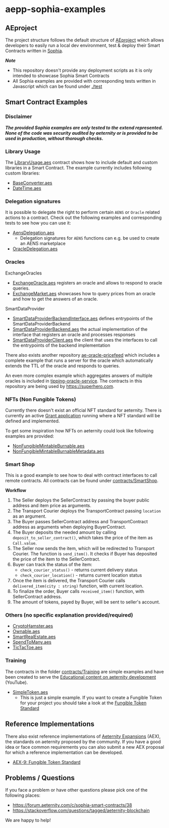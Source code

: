 # aepp-sophia-examples

## AEproject
The project structure follows the default structure of [AEproject](https://github.com/aeternity/aepp-aeproject-js) which allows developers to easily run a local dev environment, test & deploy their Smart Contracts written in [Sophia](https://github.com/aeternity/aesophia/blob/v6.0.2/docs/sophia.md).

***Note***
- This repository doesn't provide any deployment scripts as it is only intended to showcase Sophia Smart Contracts
- All Sophia examples are provided with corresponding tests written in Javascript which can be found under [./test](test)

## Smart Contract Examples

### Disclaimer
***The provided Sophia examples are only tested to the extend represented. None of the code was security audited by aeternity or is provided to be used in production, without thorough checks.***

### Library Usage

The [LibraryUsage.aes](contracts/Libraries/LibraryUsage.aes) contract shows how to include default and custom libraries in a Smart Contract. The example currently includes following custom libraries:
- [BaseConverter.aes](contracts/Libraries/lib/BaseConverter.aes)
- [DateTime.aes](contracts/Libraries/lib/DateTime.aes)

### Delegation signatures
It is possible to delegate the right to perform certain `AENS` or `Oracle` related actions to a contract. Check out the following examples and corresponding tests to see how you can use it:

- [AensDelegation.aes](contracts/DelegationSignature/AensDelegation.aes)
    - Delegation signatures for `AENS` functions can e.g. be used to create an AENS marketplace
- [OracleDelegation.aes](contracts/DelegationSignature/OracleDelegation.aes)

### Oracles

ExchangeOracles
- [ExchangeOracle.aes](contracts/ExchangeOracles/ExchangeOracle.aes) registers an oracle and allows to respond to oracle queries.
- [ExchangeMarket.aes](contracts/ExchangeOracles/ExchangeMarket.aes) showcases how to query prices from an oracle and how to get the answers of an oracle.

SmartDataProvider
- [SmartDataProviderBackendInterface.aes](contracts/SmartDataProvider/SmartDataProviderBackendInterface.aes) defines entrypoints of the SmartDataProviderBackend
- [SmartDataProviderBackend.aes](contracts/SmartDataProvider/SmartDataProviderBackend.aes) the actual implementation of the interface that registers an oracle and processes responses
- [SmartDataProviderClient.aes](contracts/SmartDataProvider/SmartDataProviderClient.aes) the client that uses the interfaces to call the entrypoints of the backend implementation

There also exists another repository [ae-oracle-pricefeed](https://github.com/aeternity/ae-oracle-pricefeed) which includes a complete example that runs a server for the oracle which automatically extends the TTL of the oracle and responds to queries.

An even more complex example which aggregates answers of multiple oracles is included in [tipping-oracle-service](https://github.com/aeternity/tipping-oracle-service). The contracts in this repository are being used by https://superhero.com.

### NFTs (Non Fungible Tokens)
Currently there doesn't exist an official NFT standard for aeternity. There is currently an active [Grant application](https://forum.aeternity.com/t/active-aeternity-nft-standard-and-implementation/9146) running where a NFT standard will be defined and implemented.

To get some inspiration how NFTs on aeternity could look like following examples are provided:
- [NonFungibleMintableBurnable.aes](contracts/NonFungibleToken/NonFungibleMintableBurnable.aes)
- [NonFungibleMintableBurnableMetadata.aes](contracts/NonFungibleToken/NonFungibleMintableBurnableMetadata.aes)

### Smart Shop

This is a good example to see how to deal with contract interfaces to call remote contracts. All contracts can be found under [contracts/SmartShop](contracts/SmartShop).

**Workflow**
1. The Seller deploys the SellerContract by passing the buyer public address and item price as arguments.
1. The Transport Courier deploys the TransportContract passing `location` as an argument.
1. The Buyer passes SellerContract address and TransportContract address as arguments when deploying BuyerContract.
1. The Buyer deposits the needed amount by calling `deposit_to_seller_contract()`, which takes the price of the item as `Call.value`.
1. The Seller now sends the item, which will be redirected to Transport Courier. The function is `send_item()`. It checks if Buyer has deposited the price of the item to the SellerContract.
1. Buyer can track the status of the item:
    - `check_courier_status()` - returns current delivery status
    - `check_courier_location()` - returns current location status
1. Once the item is delivered, the Transport Courier calls `delivered_item(city : string)` function, with current location.
1. To finalize the order, Buyer calls `received_item()` function, with SellerContract address.
1. The amount of tokens, payed by Buyer, will be sent to seller's account.

### Others (no specific explanation provided/required)
- [CryptoHamster.aes](contracts/CryptoHamster/CryptoHamster.aes)
- [Ownable.aes](contracts/Ownable/Ownable.aes)
- [SmartRealEstate.aes](contracts/SmartRealEstate/SmartRealEstate.aes)
- [SpendToMany.aes](contracts/SpendToMany/SpendToMany.aes)
- [TicTacToe.aes](contracts/SpendToMany/SpendToMany.aes)

### Training
The contracts in the folder [contracts/Training](contracts/Training) are simple examples and have been created to serve the [Educational content on aeternity development](https://www.youtube.com/playlist?list=PLZTjth8D1qBd47Qs3miHKtrHrxPzFpQ-3) (YouTube).

- [SimpleToken.aes](contracts/Training/SimpleToken.aes)
    - This is just a simple example. If you want to create a Fungible Token for your project you should take a look at the [Fungible Token Standard](https://github.com/aeternity/aeternity-fungible-token)

## Reference Implementations
There also exist reference implementations of [Aeternity Expansions](https://github.com/aeternity/AEXs#aeternity-expansions) (AEX), the standards on aeternity proposed by the community. If you have a good idea or face common requirements you can also submit a new AEX proposal for which a reference implementation can be developed.

- [AEX-9: Fungible Token Standard](https://github.com/aeternity/aeternity-fungible-token)

## Problems / Questions
If you face a problem or have other questions please pick one of the following places:
- https://forum.aeternity.com/c/sophia-smart-contracts/38
- https://stackoverflow.com/questions/tagged/aeternity-blockchain

We are happy to help!

